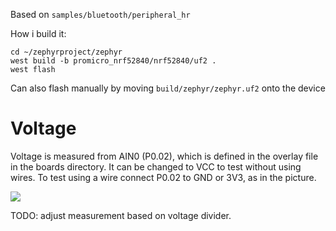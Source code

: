 Based on `samples/bluetooth/peripheral_hr`

How i build it:
```
cd ~/zephyrproject/zephyr
west build -b promicro_nrf52840/nrf52840/uf2 .
west flash
```

Can also flash manually by moving `build/zephyr/zephyr.uf2` onto the device


# Voltage
Voltage is measured from AIN0 (P0.02), which is defined in the overlay file in
the boards directory. It can be changed to VCC to test without using wires. To
test using a wire connect P0.02 to GND or 3V3, as in the picture.

![](wiring.png.png)

TODO: adjust measurement based on voltage divider.